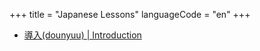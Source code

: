 +++
title = "Japanese Lessons"
languageCode = "en"
+++

  - [導入(dounyuu) | Introduction](/ja/%E7%B7%92%E8%AB%96)
